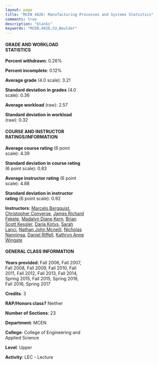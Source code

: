 ```yaml
---
layout: page
title: "MCEN 4026: Manufacturing Processes and Systems Statistics"
comments: true
description: "blanks"
keywords: "MCEN,4026,CU,Boulder"
---
```

<head>
<script src="https://ajax.googleapis.com/ajax/libs/jquery/2.1.3/jquery.min.js"></script>
<script src="https://dl.dropboxusercontent.com/s/pc42nxpaw1ea4o9/highcharts.js?dl=0"></script>
<!-- <script src="../assets/js/highcharts.js"></script> -->
<style type="text/css">@font-face {
	font-family: "Bebas Neue";
	src: url(https://www.filehosting.org/file/details/544349/BebasNeue Regular.otf) format("opentype");
	}
	h1.Bebas { 
		font-family: "Bebas Neue", Verdana, Tahoma;
	}
</style>
</head>
<body>
	<div id="container" style="float: right; width: 45%; height: 88%; margin-left: 2.5%; margin-right: 2.5%;"></div>
	<script language="JavaScript">
		$(document).ready(function() {
		var chart = {type: 'column'};
		var title = {text: 'Grade Distribution'};
		var xAxis = {categories: ['A','B','C','D','F'],crosshair: true};
		var yAxis = {min: 0,title: {text: 'Percentage'}};
		var tooltip = {headerFormat: '<center><b><span style="font-size:20px">{point.key}</span></b></center>',
		               pointFormat: '<td style="padding:0"><b>{point.y:.1f}%</b></td>',
		               footerFormat: '</table>',shared: true,useHTML: true};
		var plotOptions = {column: {pointPadding: 0.0,borderWidth: 0}};  
		var credits = {enabled: false};var series= [{name: 'Percent',data: [36.68,52.2,9.77,0.74,0.61,]}];
		var json = {};
		json.chart = chart;
		json.title = title;
		json.tooltip = tooltip;
		json.xAxis = xAxis;
		json.yAxis = yAxis;  
		json.series = series;
		json.plotOptions = plotOptions;  
		json.credits = credits;
		$('#container').highcharts(json);
	});
	</script>
</body>
			   
#### GRADE AND WORKLOAD STATISTICS

**Percent withdrawn**: 0.26%

**Percent incomplete**: 0.12%

**Average grade** (4.0 scale): 3.21

**Standard deviation in grades** (4.0 scale): 0.36

**Average workload** (raw): 2.57

**Standard deviation in workload** (raw): 0.32

#### COURSE AND INSTRUCTOR RATINGS/INFORMATION

**Average course rating** (6 point scale): 4.39

**Standard deviation in course rating** (6 point scale): 0.83

**Average instructor rating** (6 point scale): 4.88

**Standard deviation in instructor rating** (6 point scale): 0.92

**Instructors**: <a href='../../instructors/Marcelo_Bergquist'>Marcelo Bergquist</a>, <a href='../../instructors/Christopher_Converse'>Christopher Converse</a>, <a href='../../instructors/James_Richard_Fekete'>James Richard Fekete</a>, <a href='../../instructors/Madalyn_Diane_Kern'>Madalyn Diane Kern</a>, <a href='../../instructors/Brian_Scott_Kessler'>Brian Scott Kessler</a>, <a href='../../instructors/Daria_Kotys'>Daria Kotys</a>, <a href='../../instructors/Sarah_Lanci'>Sarah Lanci</a>, <a href='../../instructors/Nathan_John_Mcneill'>Nathan John Mcneill</a>, <a href='../../instructors/Nicholas_Nanninga'>Nicholas Nanninga</a>, <a href='../../instructors/Daniel_Riffell'>Daniel Riffell</a>, <a href='../../instructors/Kathryn_Anne_Wingate'>Kathryn Anne Wingate</a>

#### GENERAL CLASS INFORMATION

**Years provided**: Fall 2006, Fall 2007, Fall 2008, Fall 2009, Fall 2010, Fall 2011, Fall 2012, Fall 2013, Fall 2014, Spring 2015, Fall 2015, Spring 2016, Fall 2016, Spring 2017

**Credits**: 3

**RAP/Honors class?** Neither

**Number of Sections**: 23

**Department**: MCEN

**College**: College of Engineering and Applied Science

**Level**: Upper

**Activity**: LEC - Lecture
